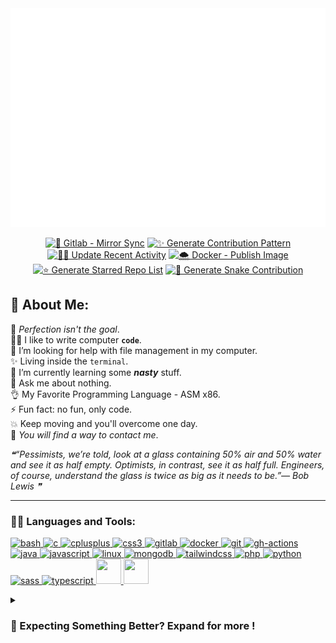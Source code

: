 <!-- Copyright by Vedansh (offensive-vk) 2020 - Present. All Rights Reserved. -->
<div align="center">
   <a href="https://github.com/offensive-vk">
      <picture>
           <source media="(prefers-color-scheme: dark)" srcset="./assets/mine-dark.svg" height="350" width="650" />
           <source media="(prefers-color-scheme: light)" srcset="./assets/mine-light.svg" height="350" width="650" />
           <img alt="this is art" src="./assets/default.svg" height="350" width="650" />
     </picture>
   </a>

[![🦅 Gitlab - Mirror Sync](https://github.com/offensive-vk/offensive-vk/actions/workflows/mirror.yml/badge.svg)](https://github.com/offensive-vk/offensive-vk/actions/workflows/mirror.yml)
[![✨ Generate Contribution Pattern](https://github.com/offensive-vk/offensive-vk/actions/workflows/contributions.yml/badge.svg)](https://github.com/offensive-vk/offensive-vk/actions/workflows/contributions.yml)
[![👩‍💻 Update Recent Activity](https://github.com/offensive-vk/offensive-vk/actions/workflows/recent.yml/badge.svg)](https://github.com/offensive-vk/offensive-vk/actions/workflows/recent.yml)
[![🌨️ Docker - Publish Image](https://github.com/offensive-vk/offensive-vk/actions/workflows/docker-publish.yml/badge.svg)](https://github.com/offensive-vk/offensive-vk/actions/workflows/docker-publish.yml)
[![⭐ Generate Starred Repo List](https://github.com/offensive-vk/offensive-vk/actions/workflows/starred.yml/badge.svg)](https://github.com/offensive-vk/offensive-vk/actions/workflows/starred.yml)
[![🐍 Generate Snake Contribution](https://github.com/offensive-vk/offensive-vk/actions/workflows/snake.yml/badge.svg)](https://github.com/offensive-vk/offensive-vk/actions/workflows/snake.yml)

</div>

<!--
[![SVG](https://readme-typing-svg.demolab.com?font=Fira+Code&size=50&duration=1500&pause=1000&color=20F77B&width=850&height=100&lines=Fine+,+Have+A+Look+Around;You'll+Find+Some+Cool+Stuff;Thank+you+for+being+here.)](https://git.io/typing-svg) -->

## 💫 About Me:
🔭 _Perfection isn't the goal_.<br>🧑‍💻 I like to write computer **`code`**.<br>🤝 I’m looking for help with file management in my computer.<br>✨ Living inside the `terminal`. <br>🌱 I’m currently learning some _**nasty**_ stuff. <br>💬 Ask me about nothing. <br> 👌 My Favorite Programming Language - ASM x86. <br>⚡ Fun fact: no fun, only code. <br> 💥 Keep moving and you'll overcome one day. <br> 📧 _You will find a way to contact me_.

<!--STARTS_HERE_QUOTE_README-->
<i>❝“Pessimists, we’re told, look at a glass containing 50% air and 50% water and see it as half empty.  Optimists, in contrast, see it as half full.  Engineers, of course, understand the glass is twice as big as it needs to be.”— Bob Lewis   ❞</i>
<!--ENDS_HERE_QUOTE_README-->

***
<h3 align="left" title="...and I'm happy to see you here :)">🧑‍💻 Languages and Tools: </h3>
    <p align="left">
        <a href="https://www.gnu.org/software/bash/" target="_blank" rel="noreferrer">
            <img src="https://cdn.jsdelivr.net/gh/offensive-vk/Icons@master/bash/bash-original.svg" alt="bash" width="40" height="40" /> </a>
        <a href="https://www.cprogramming.com/" target="_blank" rel="noreferrer">
            <img src="https://cdn.jsdelivr.net/gh/offensive-vk/Icons@master/c/c-original.svg" alt="c" width="40" height="40" /> </a>
        <a href="https://www.w3schools.com/cpp/" target="_blank" rel="noreferrer">
            <img src="https://cdn.jsdelivr.net/gh/offensive-vk/Icons@master/cplusplus/cplusplus-original.svg" alt="cplusplus" width="40" height="40" /> </a>
        <a href="https://www.w3schools.com/css/" target="_blank" rel="noreferrer">
            <img src="https://cdn.jsdelivr.net/gh/offensive-vk/Icons@master/css3/css3-original.svg" alt="css3" width="40" height="40" /> </a>
        <a href="https://about.gitlab.com/" target="_blank" rel="noreferrer">
            <img src="https://cdn.jsdelivr.net/gh/offensive-vk/Icons@master/gitlab/gitlab-original.svg" alt="gitlab" width="40" height="40" /> </a>
        <a href="https://docker.com/" target="_blank" rel="noreferrer">
            <img src="https://cdn.jsdelivr.net/gh/offensive-vk/Icons@master/docker/docker-original.svg" alt="docker" width="40" height="40" /> </a>
        <a href="https://git-scm.com/" target="_blank" rel="noreferrer">
            <img src="https://www.vectorlogo.zone/logos/git-scm/git-scm-icon.svg" alt="git" width="40" height="40" /> </a>
        <a href="https://github.com/features/actions" target="_blank" rel="noreferrer">
            <img src="https://cdn.jsdelivr.net/gh/offensive-vk/Icons@master/githubactions/githubactions-original.svg" alt="gh-actions" width="40" height="40" /> </a>
        <a href="https://www.java.com" target="_blank" rel="noreferrer">
            <img src="https://cdn.jsdelivr.net/gh/offensive-vk/Icons@master/java/java-original.svg" alt="java" width="40" height="40" /> </a>
        <a href="https://developer.mozilla.org/en-US/docs/Web/JavaScript" target="_blank" rel="noreferrer">
            <img src="https://cdn.jsdelivr.net/gh/offensive-vk/Icons@master/javascript/javascript-original.svg" alt="javascript" width="40" height="40" /> </a>
        <a href="https://www.linux.org/" target="_blank" rel="noreferrer">
            <img src="https://cdn.jsdelivr.net/gh/offensive-vk/Icons@master/linux/linux-original.svg" alt="linux" width="40" height="40" /> </a>
        <a href="https://www.mongodb.com/" target="_blank" rel="noreferrer">
            <img src="https://cdn.jsdelivr.net/gh/offensive-vk/Icons@master/mongodb/mongodb-original-wordmark.svg" alt="mongodb" width="40" height="40" /> </a>
        <a href="https://www.tailwindcss.com/" target="_blank" rel="noreferrer">
            <img src="https://cdn.jsdelivr.net/gh/offensive-vk/Icons@master/tailwindcss/tailwindcss-original.svg" alt="tailwindcss" width="40" height="40" /> </a>
        <a href="https://www.php.net" target="_blank" rel="noreferrer">
            <img src="https://cdn.jsdelivr.net/gh/offensive-vk/Icons@master/php/php-original.svg" alt="php" width="40" height="40" /> </a>
        <a href="https://www.python.org" target="_blank" rel="noreferrer">
            <img src="https://cdn.jsdelivr.net/gh/offensive-vk/Icons@master/python/python-original.svg" alt="python" width="40" height="40" /> </a>
        <a href="https://sass-lang.com" target="_blank" rel="noreferrer">
            <img src="https://cdn.jsdelivr.net/gh/offensive-vk/Icons@master/sass/sass-original.svg" alt="sass" width="40" height="40" /> </a>
        <a href="https://www.typescriptlang.org/" target="_blank" rel="noreferrer">
            <img src="https://cdn.jsdelivr.net/gh/offensive-vk/Icons@master/typescript/typescript-plain.svg" alt="typescript" width="40" height="40" /> </a>
        <a href="https://github.com/" target="_blank" rel="noreferrer">
            <img src="https://cdn.jsdelivr.net/gh/offensive-vk/Icons@master/github/github-original.svg" height="40" width="40" /> </a>
        <a href="https://pnpm.io/" target="_blank" rel="noreferrer">
            <img src="https://cdn.jsdelivr.net/gh/offensive-vk/Icons@master/pnpm/pnpm-original.svg" height="40" width="40" /> </a>
    </p>

<!-- Showing Stuff, that i dont care about lol. have fun -->
<details>
  <summary><h3>🚀 Expecting Something Better? Expand for more !</h3></summary>
    <img src="./assets/shocked.gif" alt="whatttt???" height=auto width=auto />

<!-- Outer switch START -->
<details>
  <summary><h4>💻 Click here to See Cool Stuff ⬇️</h4></summary>
    <a href="https://github.com/offensive-vk">
       <picture>
        <source media="(prefers-color-scheme: dark)" srcset="https://ssr-contributions-svg.vercel.app/_/offensive-vk?chart=3dbar&gap=0.6&scale=2&flatten=2&animation=wave&animation_duration=4&animation_delay=0.06&animation_amplitude=24&animation_frequency=0.1&animation_wave_center=0_3&format=svg&weeks=34&theme=native&dark=true">
        <source media="(prefers-color-scheme: light)" srcset="https://ssr-contributions-svg.vercel.app/_/offensive-vk?chart=3dbar&gap=0.6&scale=2&flatten=2&animation=wave&animation_duration=4&animation_delay=0.06&animation_amplitude=24&animation_frequency=0.1&animation_wave_center=0_3&format=svg&weeks=34&theme=native">
        <img alt="" src="[https://ssr-contributions-svg.vercel.app/_/offensive-vk?chart=3dbar&flatten=1&weeks=40&animation=wave&format=svg&gap=0.6&animation_frequency=0.2&animation_amplitude=20&theme=pink](https://ssr-contributions-svg.vercel.app/_/offensive-vk?chart=3dbar&gap=0.6&scale=2&flatten=2&animation=wave&animation_duration=4&animation_delay=0.06&animation_amplitude=24&animation_frequency=0.1&animation_wave_center=0_3&format=svg&weeks=34&theme=native)">
      </picture>
    </a>
</details>

<details>
  <summary><h4>⭐ Achievements & Awards ✅ </h4></summary>
    <img src="./assets/achievements.svg" alt="..." height=auto width=auto />
</details>

<details>
  <summary><h4>💻 Top Languages ✅</h4></summary>
    <img src="./assets/languages.svg" alt="..." height=auto width=auto />
</details>

<details>
  <summary><h4>⚡ Recent Activity ✅</h4></summary>
    <p align="left">
        <a href="https://github.com/offensive-vk/">
            <img align='right' width=300 height=300 src="https://github-contribution-stats.vercel.app/api/?username=offensive-vk" alt='stats'>
        </a>
    </p>
<p align="left">

<!--START_SECTION:activity-->
1. ❗ Opened issue [#8256](https://github.com/toeverything/AFFiNE/issues/8256) in [toeverything/AFFiNE](https://github.com/toeverything/AFFiNE)
2. 🎉 Merged PR [#70](https://github.com/offensive-vk/AwesomeScripts/pull/70) in [offensive-vk/AwesomeScripts](https://github.com/offensive-vk/AwesomeScripts)
3. 💪 Opened PR [#71](https://github.com/offensive-vk/AwesomeScripts/pull/71) in [offensive-vk/AwesomeScripts](https://github.com/offensive-vk/AwesomeScripts)
4. 💪 Opened PR [#70](https://github.com/offensive-vk/AwesomeScripts/pull/70) in [offensive-vk/AwesomeScripts](https://github.com/offensive-vk/AwesomeScripts)
5. ❌ Closed PR [#7003](https://github.com/kamranahmedse/developer-roadmap/pull/7003) in [kamranahmedse/developer-roadmap](https://github.com/kamranahmedse/developer-roadmap)
6. 🗣 Commented on [#217](https://github.com/offensive-vk/UntilEverything/pull/217#issuecomment-2346048954) in [offensive-vk/UntilEverything](https://github.com/offensive-vk/UntilEverything)
7. 🎉 Merged PR [#220](https://github.com/offensive-vk/UntilEverything/pull/220) in [offensive-vk/UntilEverything](https://github.com/offensive-vk/UntilEverything)
8. 🎉 Merged PR [#6](https://github.com/offensive-vk/auto-add-project/pull/6) in [offensive-vk/auto-add-project](https://github.com/offensive-vk/auto-add-project)
9. 💪 Opened PR [#6](https://github.com/offensive-vk/auto-add-project/pull/6) in [offensive-vk/auto-add-project](https://github.com/offensive-vk/auto-add-project)
10. 🎉 Merged PR [#5](https://github.com/offensive-vk/auto-add-project/pull/5) in [offensive-vk/auto-add-project](https://github.com/offensive-vk/auto-add-project)
11. ❌ Closed PR [#97](https://github.com/offensive-vk/offensive-vk/pull/97) in [offensive-vk/offensive-vk](https://github.com/offensive-vk/offensive-vk)
12. 🎉 Merged PR [#18](https://github.com/offensive-vk/TypedScript/pull/18) in [offensive-vk/TypedScript](https://github.com/offensive-vk/TypedScript)
13. 💪 Opened PR [#18](https://github.com/offensive-vk/TypedScript/pull/18) in [offensive-vk/TypedScript](https://github.com/offensive-vk/TypedScript)
14. 🚀 Published release [v5](https://github.com/offensive-vk/auto-update-quote/releases/tag/v5) in [offensive-vk/auto-update-quote](https://github.com/offensive-vk/auto-update-quote)
15. 🎉 Merged PR [#2](https://github.com/offensive-vk/auto-update-quote/pull/2) in [offensive-vk/auto-update-quote](https://github.com/offensive-vk/auto-update-quote)
<!--END_SECTION:activity-->

</p>

***
➡️   What? Want More Activity? **[Click Here](./RECENT.md)**
</details>

<details>
    <summary><h4>📊 Github Metrics ✅</h4></summary>
    <picture>
        <source media="(prefers-color-scheme: dark)" srcset="./profile-3d-contrib/profile-night-green.svg" width=600 height=400 alt='metrics' />
        <source media="(prefers-color-scheme: light)" srcset="./profile-3d-contrib/profile-green.svg" width=600 height=400 alt='metrics' />
        <img src="./profile-3d-contrib/profile-season.svg" width=600 height=400 alt='metrics' />
    </picture>
    <img align="center" width="auto" height="auto" src="./assets/tickets.svg" alt='metrics' />
</details>

<!--
![](https://github-readme-streak-stats.herokuapp.com/?user=offensive-vk&theme=shades-of-purple&hide_border=true)
![](https://github-readme-stats.vercel.app/api/top-langs/?username=offensive-vk&theme=shades-of-purple&hide_border=true&include_all_commits=true&count_private=true&layout=compact)


<details>
  <summary><h4>👻 Quick Snapshot of Past ✅</h4></summary>
    <img src="./assets/all.svg" alt="..." height=auto width=auto />
</details>
-->

<details>
    <summary><h4>🐍 Do you like snakes? ✅</h4></summary>
    <div align="center">
      <picture>
        <source media="(prefers-color-scheme: dark)" srcset="https://github.com/offensive-vk/offensive-vk/blob/master/assets/github-snake-dark.svg" height=250 width=850 alt="snake" />
        <source media="(prefers-color-scheme: light)" srcset="https://github.com/offensive-vk/offensive-vk/blob/master/assets/github-snake-light.svg" height=250 width=850 alt="snake" />
        <img src="https://github.com/offensive-vk/offensive-vk/blob/master/assets/github-snake.gif" height=250 width=850 alt="snake" />
     </picture>
    </div>
</details>

<details>
    <summary><h4>🐹 CI and Workflow Status ✅</h4></summary>

[![⛅ Docker - Build Image](https://github.com/offensive-vk/offensive-vk/actions/workflows/docker-image.yml/badge.svg)](https://github.com/offensive-vk/offensive-vk/actions/workflows/docker-image.yml)
[![🌨️ Docker - Publish Image](https://github.com/offensive-vk/offensive-vk/actions/workflows/docker-publish.yml/badge.svg)](https://github.com/offensive-vk/offensive-vk/actions/workflows/docker-publish.yml)
[![⭐ Generate Starred Repo List](https://github.com/offensive-vk/offensive-vk/actions/workflows/starred.yml/badge.svg)](https://github.com/offensive-vk/offensive-vk/actions/workflows/starred.yml)
[![🤖 Automated Issue - Hamster 🐹](https://github.com/offensive-vk/offensive-vk/actions/workflows/auto-issue.yml/badge.svg)](https://github.com/offensive-vk/offensive-vk/actions/workflows/auto-issue.yml)
[![🤖 Automated Pull Request - Hamster 🐹](https://github.com/offensive-vk/offensive-vk/actions/workflows/auto-pr.yml/badge.svg)](https://github.com/offensive-vk/offensive-vk/actions/workflows/auto-pr.yml)
[![🏷️ Automated Label - Hamster 🐹](https://github.com/offensive-vk/offensive-vk/actions/workflows/auto-label.yml/badge.svg)](https://github.com/offensive-vk/offensive-vk/actions/workflows/auto-label.yml)
[![📊 Generates Metrics](https://github.com/offensive-vk/offensive-vk/actions/workflows/metrics.yml/badge.svg)](https://github.com/offensive-vk/offensive-vk/actions/workflows/metrics.yml)
[![👻 Mark Stale Issues and PRs](https://github.com/offensive-vk/offensive-vk/actions/workflows/stale.yml/badge.svg)](https://github.com/offensive-vk/offensive-vk/actions/workflows/stale.yml)
[![🗃️ Automated Project - Hamster 🐹](https://github.com/offensive-vk/offensive-vk/actions/workflows/auto-project.yml/badge.svg)](https://github.com/offensive-vk/offensive-vk/actions/workflows/auto-project.yml)

**Wanna See Everything?** [Click Here](https://github.com/offensive-vk/offensive-vk/actions)

**Wanna See Workflow File?** [Click Here](https://github.com/offensive-vk/offensive-vk/tree/master/WORKFLOWS.md)

</details>

***

<p align="center">
  <i>&copy; <a href="https://github.com/offensive-vk/">Vedansh </a> 2023 - Present</i><br>
  <i>Licensed under <a href="https://github.com/offensive-vk/offensive-vk/tree/master/LICENSE">GNU Affero General Public License</a></i><br>
  <a href="https://github.com/TheHamsterBot"><img src="https://i.ibb.co/4KtpYxb/octocat-clean-mini.png" /></a><br>
  <kbd>Thanks for visiting :)</kbd>
</p>
</details>

<!-- Outer switch end -->
<!-- Copyright by Vedansh (offensive-vk) 2020 - Present. All Rights Reserved. -->
